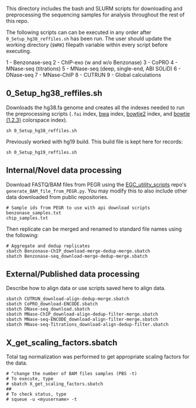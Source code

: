 This directory includes the bash and SLURM scripts for downloading and preprocessing the sequencing samples for analysis throughout the rest of this repo.

The following scripts can can be executed in any order after `0_Setup_hg38_reffiles.sh` has been run. The user should update the working directory (`$WRK`) filepath variable within every script before executing.

1 - Benzonase-seq
2 - ChIP-exo (w and w/o Benzonase)
3 - CoPRO
4 - MNase-seq (titrations)
5 - MNase-seq (deep, single-end, ABI SOLiD)
6 - DNase-seq
7 - MNase-ChIP
8 - CUTRUN
9 - Global calculations

## 0_Setup_hg38_reffiles.sh

Downloads the hg38.fa genome and creates all the indexes needed to run the preprocessing scripts (`.fai` index, [bwa](https://bio-bwa.sourceforge.net/bwa.shtml) index, [bowtie2](https://bowtie-bio.sourceforge.net/bowtie2/manual.shtml#the-bowtie2-build-indexer) index, and [bowtie (1.2.3)](https://bowtie-bio.sourceforge.net/manual.shtml#the-bowtie-build-indexer) colorspace index).

```
sh 0_Setup_hg38_reffiles.sh
```

Previously worked with hg19 build. This build file is kept here for records:

```
sh 0_Setup_hg19_reffiles.sh
```

## Internal/Novel data processing

Download FASTQ/BAM files from PEGR using the [EGC_utility_scripts](https://github.com/CEGRcode/EGC_utility_scripts) repo's `generate_BAM_file_from_PEGR.py`. You may modify this to also include other data downloaded from public repositories.

```
# Sample ids from PEGR to use with api download scripts
benzonase_samples.txt
chip_samples.txt
```

Then replicate can be merged and renamed to standard file names using the following:

```
# Aggregate and dedup replicates
sbatch Benzonase-ChIP_download-merge-dedup-merge.sbatch
sbatch Benzonase-seq_download-merge-dedup-merge.sbatch
```

## External/Published data processing

Describe how to align data or use scripts saved here to align data.

```
sbatch CUTRUN_download-align-dedup-merge.sbatch
sbatch CoPRO_download-ENCODE.sbatch
sbatch DNase-seq_download.sbatch
sbatch MNase-ChIP_download-align-dedup-filter-merge.sbatch
sbatch MNase-seq-ENCODE_download-align-filter-merge.sbatch
sbatch MNase-seq-Titrations_download-align-dedup-filter.sbatch
```

## X_get_scaling_factors.sbatch

Total tag normalization was performed to get appropriate scaling factors for the data.

```
# ^change the number of BAM files samples (PBS -t)
# To execute, type
# sbatch X_get_scaling_factors.sbatch
##
# To check status, type
# squeue -u <myusername> -t
```
